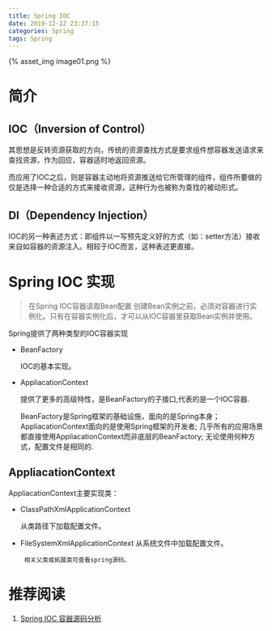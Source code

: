 ```yaml
---
title: Spring IOC
date: 2019-12-22 23:37:15
categories: Spring
tags: Spring
---
```


{% asset_img image01.png  %}

<!-- more -->

# 简介

## IOC（Inversion of Control） 

其思想是反转资源获取的方向，传统的资源查找方式是要求组件想容器发送请求来查找资源，作为回应，容器适时地返回资源。

而应用了IOC之后，则是容器主动地将资源推送给它所管理的组件，组件所要做的仅是选择一种合适的方式来接收资源，这种行为也被称为查找的被动形式。


## DI（Dependency Injection）

IOC的另一种表述方式：即组件以一写预先定义好的方式（如：setter方法）接收来自如容器的资源注入。相较于IOC而言，这种表述更直接。


# Spring IOC 实现

> 在Spring IOC容器读取Bean配置 创建Bean实例之前，必须对容器进行实例化。只有在容器实例化后，才可以从IOC容器里获取Bean实例并使用。

Spring提供了两种类型的IOC容器实现


- BeanFactory

    IOC的基本实现。


- AppliacationContext

    提供了更多的高级特性，是BeanFactory的子接口,代表的是一个IOC容器.


    BeanFactory是Spring框架的基础设施，面向的是Spring本身；
    AppliacationContext面向的是使用Spring框架的开发者;
    几乎所有的应用场景都直接使用AppliacationContext而非底层的BeanFactory;
    无论使用何种方式，配置文件是相同的.


## AppliacationContext
AppliacationContext主要实现类：
- ClassPathXmlApplicationContext
 
    从类路径下加载配置文件。
    
- FileSystemXmlApplicationContext
    从系统文件中加载配置文件。
    
       相关父类或拓展类可查看spring源码。
       

# 推荐阅读

1. [  Spring IOC 容器源码分析](https://javadoop.com/post/spring-ioc)





